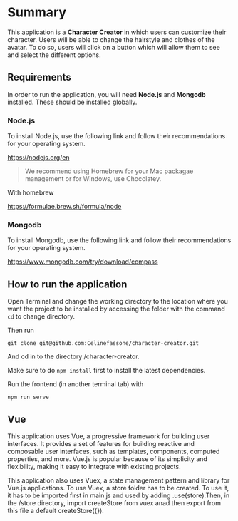 # Summary

This application is a **Character Creator** in which users can customize their character. Users will be able to change the hairstyle and clothes of the avatar. To do so, users will click on a button which will allow them to see and select the different options.

## Requirements

In order to run the application, you will need **Node.js** and **Mongodb** installed. These should be installed globally.

### Node.js

To install Node.js, use the following link and follow their recommendations for your operating system.

https://nodejs.org/en

> We recommend using Homebrew for your Mac packagae management or for Windows, use Chocolatey.

With homebrew

https://formulae.brew.sh/formula/node

### Mongodb

To install Mongodb, use the following link and follow their recommendations for your operating system.

https://www.mongodb.com/try/download/compass

## How to run the application

Open Terminal and change the working directory to the location where you want the project to be installed by accessing the folder with the command `cd` to change directory.

Then run

`git clone git@github.com:Celinefassone/character-creator.git`

And cd in to the directory /character-creator.

Make sure to do `npm install` first to install the latest dependencies.

Run the frontend (in another terminal tab) with

`npm run serve`

## Vue

This application uses Vue, a progressive framework for building user interfaces. It provides a set of features for building reactive and composable user interfaces, such as templates, components, computed properties, and more. Vue.js is popular because of its simplicity and flexibility, making it easy to integrate with existing projects.

This application also uses Vuex, a state management pattern and library for Vue.js applications. To use Vuex, a store folder has to be created. To use it, it has to be imported first in main.js and used by adding .use(store).Then, in the /store directory, import createStore from vuex anad then export from this file a default createStore({}).
